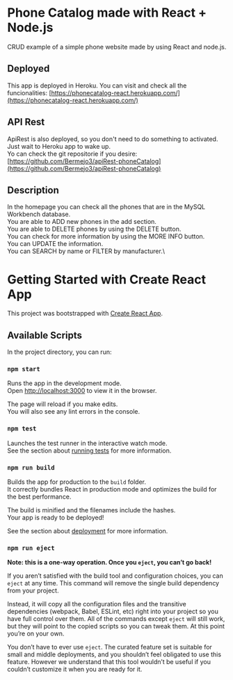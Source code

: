# Phone Catalog made with React + Node.js

CRUD example of a simple phone website made by using React and node.js.

## Deployed

This app is deployed in Heroku. You can visit and check all the funcionalities: [https://phonecatalog-react.herokuapp.com/](https://phonecatalog-react.herokuapp.com/)

## API Rest

ApiRest is also deployed, so you don't need to do something to activated. Just wait to Heroku app to wake up.\
Yo can check the git repositorie if you desire: [https://github.com/Bermejo3/apiRest-phoneCatalog](https://github.com/Bermejo3/apiRest-phoneCatalog)

## Description

In the homepage you can check all the phones that are in the MySQL Workbench database.\
You are able to ADD new phones in the add section.\
You are able to DELETE phones by using the DELETE button.\
You can check for more information by using the MORE INFO button.\
You can UPDATE the information.\
You can SEARCH by name or FILTER by manufacturer.\


# Getting Started with Create React App

This project was bootstrapped with [Create React App](https://github.com/facebook/create-react-app).

## Available Scripts

In the project directory, you can run:

### `npm start`

Runs the app in the development mode.\
Open [http://localhost:3000](http://localhost:3000) to view it in the browser.

The page will reload if you make edits.\
You will also see any lint errors in the console.

### `npm test`

Launches the test runner in the interactive watch mode.\
See the section about [running tests](https://facebook.github.io/create-react-app/docs/running-tests) for more information.

### `npm run build`

Builds the app for production to the `build` folder.\
It correctly bundles React in production mode and optimizes the build for the best performance.

The build is minified and the filenames include the hashes.\
Your app is ready to be deployed!

See the section about [deployment](https://facebook.github.io/create-react-app/docs/deployment) for more information.

### `npm run eject`

**Note: this is a one-way operation. Once you `eject`, you can’t go back!**

If you aren’t satisfied with the build tool and configuration choices, you can `eject` at any time. This command will remove the single build dependency from your project.

Instead, it will copy all the configuration files and the transitive dependencies (webpack, Babel, ESLint, etc) right into your project so you have full control over them. All of the commands except `eject` will still work, but they will point to the copied scripts so you can tweak them. At this point you’re on your own.

You don’t have to ever use `eject`. The curated feature set is suitable for small and middle deployments, and you shouldn’t feel obligated to use this feature. However we understand that this tool wouldn’t be useful if you couldn’t customize it when you are ready for it.

